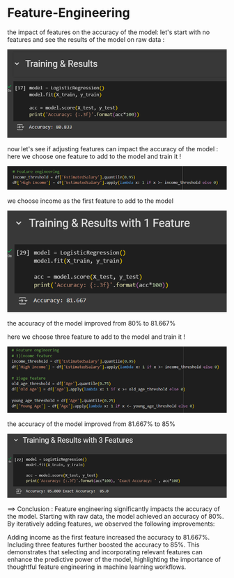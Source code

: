 # Feature-Engineering
the impact of features on the accuracy of the model:
let's start with no features and see the results of the model on raw data :

![Alt Text](images/Training0F.png)

now let's see if adjusting features can impact the accuracy of the model :
here we choose one feature to add to the model and train it !

![Alt Text](images/1F.png)

we choose income as the first feature to add to the model

![Alt Text](images/Training1F.png)

the accuracy of the model improved from 80% to 81.667%

here we choose three feature to add to the model and train it !

![Alt Text](images/3F.png)

the accuracy of the model improved from 81.667% to 85%

![Alt Text](images/Training3F.png)

==> Conclusion :
Feature engineering significantly impacts the accuracy of the model. Starting with raw data, the model achieved an accuracy of 80%. By iteratively adding features, we observed the following improvements:

Adding income as the first feature increased the accuracy to 81.667%.
Including three features further boosted the accuracy to 85%.
This demonstrates that selecting and incorporating relevant features can enhance the predictive power of the model, highlighting the importance of thoughtful feature engineering in machine learning workflows.